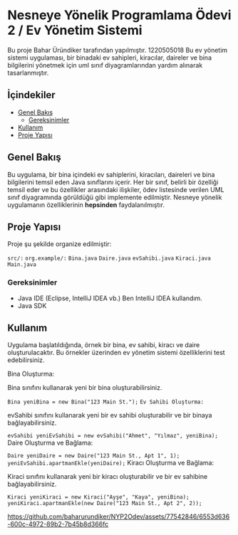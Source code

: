 # Nesneye  Yönelik Programlama Ödevi 2  / Ev Yönetim Sistemi 

Bu proje Bahar Üründiker tarafından yapılmıştır. 1220505018
Bu ev yönetim sistemi uygulaması, bir binadaki ev sahipleri, kiracılar, daireler ve bina bilgilerini yönetmek için uml sınıf diyagramlarından yardım alınarak tasarlanmıştır.

## İçindekiler

- [Genel Bakış](#genel-bakış)
  - [Gereksinimler](#gereksinimler)
- [Kullanım](#kullanım)
- [Proje Yapısı](#proje-yapısı)


## Genel Bakış

Bu uygulama, bir bina içindeki ev sahiplerini, kiracıları, daireleri ve bina bilgilerini temsil eden Java sınıflarını içerir.
Her bir sınıf, belirli bir özelliği temsil eder ve bu özellikler arasındaki ilişkiler, ödev listesinde verilen UML sınıf diyagramında görüldüğü gibi implemente edilmiştir.
Nesneye yönelik uygulamanın özelliklerinin **hepsinden** faydalanılmıştır.

## Proje Yapısı
Proje şu şekilde organize edilmiştir:

`src/:`
`org.example/:`
`Bina.java`
`Daire.java`
`evSahibi.java`
`Kiraci.java`
`Main.java`

### Gereksinimler

- Java IDE (Eclipse, IntelliJ IDEA vb.) Ben IntelliJ IDEA kullandım.
- Java SDK

## Kullanım 
Uygulama başlatıldığında, örnek bir bina, ev sahibi, kiracı ve daire oluşturulacaktır. Bu örnekler üzerinden ev yönetim sistemi özelliklerini test edebilirsiniz.

Bina Oluşturma:

Bina sınıfını kullanarak yeni bir bina oluşturabilirsiniz.

`Bina yeniBina = new Bina("123 Main St.");`
`Ev Sahibi Oluşturma:`

evSahibi sınıfını kullanarak yeni bir ev sahibi oluşturabilir ve bir binaya bağlayabilirsiniz.

`evSahibi yeniEvSahibi = new evSahibi("Ahmet", "Yılmaz", yeniBina);`
Daire Oluşturma ve Bağlama:


`Daire yeniDaire = new Daire("123 Main St., Apt 1", 1);`
`yeniEvSahibi.apartmanEkle(yeniDaire);`
Kiracı Oluşturma ve Bağlama:

Kiraci sınıfını kullanarak yeni bir kiracı oluşturabilir ve bir ev sahibine bağlayabilirsiniz.

`Kiraci yeniKiraci = new Kiraci("Ayşe", "Kaya", yeniBina);`
`yeniKiraci.apartmanEkle(new Daire("123 Main St., Apt 2", 2));`

https://github.com/baharurundiker/NYP2Odev/assets/77542846/6553d636-600c-4972-89b2-7b45b8d366fc
